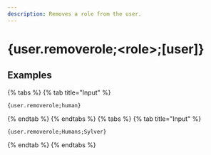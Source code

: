 ```yaml
---
description: Removes a role from the user.
---
```

# {user.removerole;&lt;role>;[user]}
## Examples
{% tabs %}
{% tab title="Input" %}
```text
{user.removerole;human}
```
{% endtab %}
{% endtabs %}
{% tabs %}
{% tab title="Input" %}
```text
{user.removerole;Humans;Sylver}
```
{% endtab %}
{% endtabs %}